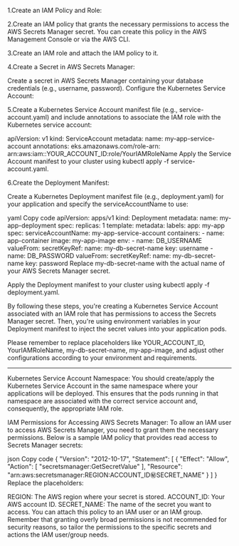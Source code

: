 1.Create an IAM Policy and Role:

2.Create an IAM policy that grants the necessary permissions to access the AWS Secrets Manager secret. You can create this policy in the AWS Management Console or via the AWS CLI.

3.Create an IAM role and attach the IAM policy to it.

4.Create a Secret in AWS Secrets Manager:

Create a secret in AWS Secrets Manager containing your database credentials (e.g., username, password).
Configure the Kubernetes Service Account:

5.Create a Kubernetes Service Account manifest file (e.g., service-account.yaml) and include annotations to associate the IAM role with the Kubernetes service account:

apiVersion: v1
kind: ServiceAccount
metadata:
  name: my-app-service-account
  annotations:
    eks.amazonaws.com/role-arn: arn:aws:iam::YOUR_ACCOUNT_ID:role/YourIAMRoleName
Apply the Service Account manifest to your cluster using kubectl apply -f service-account.yaml.

6.Create the Deployment Manifest:

Create a Kubernetes Deployment manifest file (e.g., deployment.yaml) for your application and specify the serviceAccountName to use:

yaml
Copy code
apiVersion: apps/v1
kind: Deployment
metadata:
  name: my-app-deployment
spec:
  replicas: 1
  template:
    metadata:
      labels:
        app: my-app
    spec:
      serviceAccountName: my-app-service-account
      containers:
        - name: app-container
          image: my-app-image
          env:
            - name: DB_USERNAME
              valueFrom:
                secretKeyRef:
                  name: my-db-secret-name
                  key: username
            - name: DB_PASSWORD
              valueFrom:
                secretKeyRef:
                  name: my-db-secret-name
                  key: password
Replace my-db-secret-name with the actual name of your AWS Secrets Manager secret.

Apply the Deployment manifest to your cluster using kubectl apply -f deployment.yaml.

By following these steps, you're creating a Kubernetes Service Account associated with an IAM role that has permissions to access the Secrets Manager secret. Then, you're using environment variables in your Deployment manifest to inject the secret values into your application pods.

Please remember to replace placeholders like YOUR_ACCOUNT_ID, YourIAMRoleName, my-db-secret-name, my-app-image, and adjust other configurations according to your environment and requirements.





***
Kubernetes Service Account Namespace:
You should create/apply the Kubernetes Service Account in the same namespace where your applications will be deployed. This ensures that the pods running in that namespace are associated with the correct service account and, consequently, the appropriate IAM role.

IAM Permissions for Accessing AWS Secrets Manager:
To allow an IAM user to access AWS Secrets Manager, you need to grant them the necessary permissions. Below is a sample IAM policy that provides read access to Secrets Manager secrets:

json
Copy code
{
    "Version": "2012-10-17",
    "Statement": [
        {
            "Effect": "Allow",
            "Action": [
                "secretsmanager:GetSecretValue"
            ],
            "Resource": "arn:aws:secretsmanager:REGION:ACCOUNT_ID:secret:SECRET_NAME"
        }
    ]
}
Replace the placeholders:

REGION: The AWS region where your secret is stored.
ACCOUNT_ID: Your AWS account ID.
SECRET_NAME: The name of the secret you want to access.
You can attach this policy to an IAM user or an IAM group. Remember that granting overly broad permissions is not recommended for security reasons, so tailor the permissions to the specific secrets and actions the IAM user/group needs.